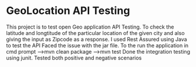 # GeoLocation API Testing
This project is to test open Geo application API Testing. To check the latitude and longtitude of the particular location of the given city and also giving the input as Zipcode as a response.
I used Rest Assured using Java to test the API
Faced the issue with the jar file.
To the run the application in cmd prompt 
-->mvn clean package
-->mvn test
Done the integration testing using junit.
Tested both positive and negative scenarios

